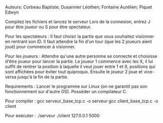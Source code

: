 Auteurs: Corbeau Baptiste; Dusannier Léothen; Fontaine Aurélien; Piquet Edwyn

Compilez les fichiers et lancez le serveur
Lors de la connexion, entrez J pour être joueur ou S pour être spectateur.

Pour les spectateurs :
Il faut choisir la partie que vous souhaitez visionner en rentrant son ID.
Il faut attendre la fin d'un tour (que les 2 joueurs aient joué) pour commencer à visionner.

Pour les joueurs :
Attendre qu'une autre personne se connecte et choisisse d'être joueur pour lancer la partie.
Le joueur 1 commence avec les X, il lui suffit de rentrer la position à laquelle il veut jouer entre 1 et 9, positions qui sont affichées pour éviter tout quiproquo.
Ensuite le joueur 2 joue et vice-versa jusqu'à la fin de la partie.

Requirements :
Lancer le programme sur Linux (on ne garantit pas son fonctionnement sur d'autre OS).
Posséder un compilateur C.

Pour compiler : 
gcc serveur_base_tcp.c -o serveur
gcc client_base_tcp.c -o client

Pour exécuter : 
./serveur
./client 127.0.0.1 5000